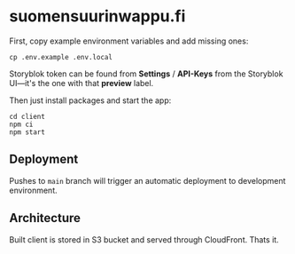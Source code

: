 # suomensuurinwappu.fi

First, copy example environment variables and add missing ones:

```
cp .env.example .env.local
```

Storyblok token can be found from **Settings** / **API-Keys** from the Storyblok UI—it's the one with that **preview** label.

Then just install packages and start the app:

```
cd client
npm ci
npm start
```

## Deployment
Pushes to `main` branch will trigger an automatic deployment to development environment.

## Architecture
Built client is stored in S3 bucket and served through CloudFront. Thats it.